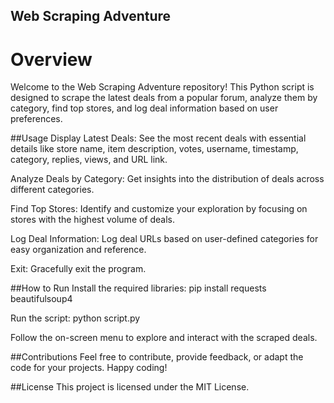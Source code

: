 ## Web Scraping Adventure
# Overview
Welcome to the Web Scraping Adventure repository! This Python script is designed to scrape the latest deals from a popular forum, analyze them by category, find top stores, and log deal information based on user preferences.

##Usage
Display Latest Deals: See the most recent deals with essential details like store name, item description, votes, username, timestamp, category, replies, views, and URL link.

Analyze Deals by Category: Get insights into the distribution of deals across different categories.

Find Top Stores: Identify and customize your exploration by focusing on stores with the highest volume of deals.

Log Deal Information: Log deal URLs based on user-defined categories for easy organization and reference.

Exit: Gracefully exit the program.

##How to Run
Install the required libraries: pip install requests beautifulsoup4

Run the script: python script.py

Follow the on-screen menu to explore and interact with the scraped deals.

##Contributions
Feel free to contribute, provide feedback, or adapt the code for your projects. Happy coding!

##License
This project is licensed under the MIT License.
